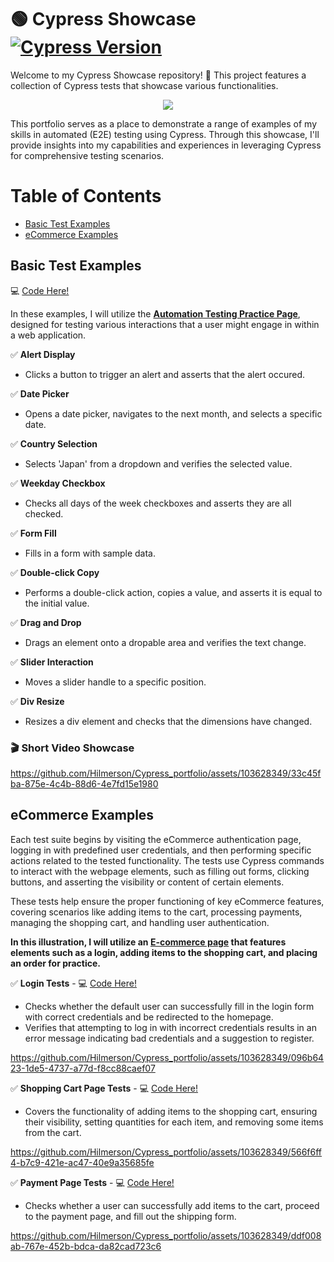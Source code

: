 # 🟢 Cypress Showcase [![Cypress Version](https://img.shields.io/badge/Cypress-v13.6.6-brightgreen)](https://www.cypress.io/)

Welcome to my Cypress Showcase repository! 🚀 This project features a collection of Cypress tests that showcase various functionalities.
<p align="center">
  <kbd>
<img src="https://cdn.deliciousbrains.com/content/uploads/2018/09/28135025/db-End2EndTestingCypress-1540x748.jpg.webp"></img>
  </kbd>
</p>

This portfolio serves as a place to demonstrate a range of examples of my skills in automated (E2E) testing using Cypress. Through this showcase, I'll provide insights into my capabilities and experiences in leveraging Cypress for comprehensive testing scenarios.

# Table of Contents
- [Basic Test Examples](#basic-test-examples)
- [eCommerce Examples](#ecommerce-examples)

## Basic Test Examples

💻 [Code Here!](https://github.com/Hilmerson/Cypress_portfolio/blob/master/cypress/e2e/basicsShowcase.cy.js)

In these examples, I will utilize the **[Automation Testing Practice Page](https://testautomationpractice.blogspot.com/)**, designed for testing various interactions that a user might engage in within a web application.

✅ **Alert Display**
   - Clicks a button to trigger an alert and asserts that the alert occured.

✅ **Date Picker**
   - Opens a date picker, navigates to the next month, and selects a specific date.

✅ **Country Selection**
   - Selects 'Japan' from a dropdown and verifies the selected value.

✅ **Weekday Checkbox**
- Checks all days of the week checkboxes and asserts they are all checked.

✅ **Form Fill**
 - Fills in a form with sample data.

✅ **Double-click Copy**
   - Performs a double-click action, copies a value, and asserts it is equal to the initial value.

✅ **Drag and Drop**
   - Drags an element onto a dropable area and verifies the text change.

✅ **Slider Interaction**
   - Moves a slider handle to a specific position.

✅ **Div Resize**
   - Resizes a div element and checks that the dimensions have changed.

### 🎬 **Short Video Showcase**

https://github.com/Hilmerson/Cypress_portfolio/assets/103628349/33c45fba-875e-4c4b-88d6-4e7fd15e1980

## eCommerce Examples

Each test suite begins by visiting the eCommerce authentication page, logging in with predefined user credentials, and then performing specific actions related to the tested functionality. The tests use Cypress commands to interact with the webpage elements, such as filling out forms, clicking buttons, and asserting the visibility or content of certain elements.

These tests help ensure the proper functioning of key eCommerce features, covering scenarios like adding items to the cart, processing payments, managing the shopping cart, and handling user authentication.

**In this illustration, I will utilize an [E-commerce page](https://qa-practice.netlify.app/auth_ecommerce.html) that features elements such as a login, adding items to the shopping cart, and placing an order for practice.**

✅ **Login Tests** - 💻 [Code Here!](https://github.com/Hilmerson/Cypress_portfolio/blob/master/cypress/e2e/eCommerce.cy.js)
- Checks whether the default user can successfully fill in the login form with correct credentials and be redirected to the homepage.
- Verifies that attempting to log in with incorrect credentials results in an error message indicating bad credentials and a suggestion to register.

https://github.com/Hilmerson/Cypress_portfolio/assets/103628349/096b6423-1de5-4737-a77d-f8cc88caef07

✅ **Shopping Cart Page Tests** - 💻 [Code Here!](https://github.com/Hilmerson/Cypress_portfolio/blob/master/cypress/e2e/shopping.cy.js)
- Covers the functionality of adding items to the shopping cart, ensuring their visibility, setting quantities for each item, and removing some items from the cart.

https://github.com/Hilmerson/Cypress_portfolio/assets/103628349/566f6ff4-b7c9-421e-ac47-40e9a35685fe

✅ **Payment Page Tests** - 💻 [Code Here!](https://github.com/Hilmerson/Cypress_portfolio/blob/master/cypress/e2e/payment.cy.js)
- Checks whether a user can successfully add items to the cart, proceed to the payment page, and fill out the shipping form.

https://github.com/Hilmerson/Cypress_portfolio/assets/103628349/ddf008ab-767e-452b-bdca-da82cad723c6
